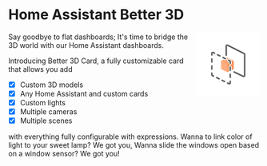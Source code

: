 # Home Assistant Better 3D

<img align="right" width="128" src="https://raw.githubusercontent.com/nandesh-dev/ha-better-3d/main/assets/favicon.png">

Say goodbye to flat dashboards; It's time to bridge the 3D world with our Home Assistant dashboards.

Introducing Better 3D Card, a fully customizable card that allows you add
- [x] Custom 3D models
- [x] Any Home Assistant and custom cards
- [x] Custom lights
- [x] Multiple cameras
- [x] Multiple scenes

with everything fully configurable with expressions. Wanna to link color of light to your sweet lamp? We got you, Wanna slide the windows open based on a window sensor? We got you!
